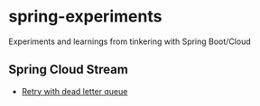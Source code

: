 # spring-experiments

Experiments and learnings from tinkering with Spring Boot/Cloud

## Spring Cloud Stream
- [Retry with dead letter queue](https://github.com/grant-burgess/spring-experiments/blob/master/spring-cloud-stream-rabbit/retry-with-dead-letter-queue)